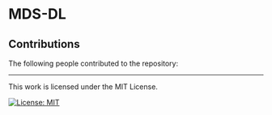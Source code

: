 # MDS-DL

## Contributions
The following people contributed to the repository:


<!-- ## Change Log

<b>0.1.0</b> (Jan 27, 2024)
- first release

<b>0.1.1</b> (Jan 27, 2024)
- edit README.md
- add documentation -->


<hr>
This work is licensed under the MIT License.

[![License: MIT](https://img.shields.io/badge/License-MIT-yellow.svg)](https://opensource.org/licenses/MIT)


